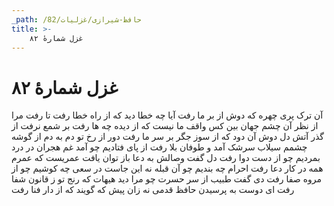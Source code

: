 ```yaml
---
_path: /حافظ-شیرازی/غزلیات/82
title: >-
    غزل شمارهٔ ۸۲
---
```

# غزل شمارهٔ ۸۲

آن ترک پری چهره که دوش از بر ما رفت
آیا چه خطا دید که از راه خطا رفت
تا رفت مرا از نظر آن چشم جهان بین
کس واقف ما نیست که از دیده چه ها رفت
بر شمع نرفت از گذر آتش دل دوش
آن دود که از سوز جگر بر سر ما رفت
دور از رخ تو دم به دم از گوشه چشمم
سیلاب سرشک آمد و طوفان بلا رفت
از پای فتادیم چو آمد غم هجران
در درد بمردیم چو از دست دوا رفت
دل گفت وصالش به دعا باز توان یافت
عمریست که عمرم همه در کار دعا رفت
احرام چه بندیم چو آن قبله نه این جاست
در سعی چه کوشیم چو از مروه صفا رفت
دی گفت طبیب از سر حسرت چو مرا دید
هیهات که رنج تو ز قانون شفا رفت
ای دوست به پرسیدن حافظ قدمی نه
زان پیش که گویند که از دار فنا رفت
